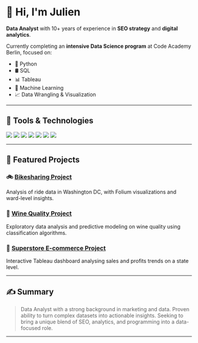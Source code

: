 # 👋 Hi, I'm Julien

**Data Analyst** with 10+ years of experience in **SEO strategy** and **digital analytics**.

Currently completing an **intensive Data Science program** at Code Academy Berlin, focused on:

- 🐍 Python
- 🛢️ SQL
- 📊 Tableau
- 🤖 Machine Learning
- 📈 Data Wrangling & Visualization

---

## 🔧 Tools & Technologies

<p align="left">
  <img src="https://img.shields.io/badge/Python-3776AB?style=for-the-badge&logo=python&logoColor=white" />
  <img src="https://img.shields.io/badge/SQL-4479A1?style=for-the-badge&logo=postgresql&logoColor=white" />
  <img src="https://img.shields.io/badge/Tableau-E97627?style=for-the-badge&logo=tableau&logoColor=white" />
  <img src="https://img.shields.io/badge/Scikit--Learn-F7931E?style=for-the-badge&logo=scikitlearn&logoColor=white" />
  <img src="https://img.shields.io/badge/Pandas-150458?style=for-the-badge&logo=pandas&logoColor=white" />
  <img src="https://img.shields.io/badge/Numpy-013243?style=for-the-badge&logo=numpy&logoColor=white" />
  <img src="https://img.shields.io/badge/Folium-77B829?style=for-the-badge&logo=leaflet&logoColor=white" />
</p>

---

## 📁 Featured Projects

### 🚲 [Bikesharing Project](https://github.com/Jul-9579/bikesharing-project)

Analysis of ride data in Washington DC, with Folium visualizations and ward-level insights.

### 🍷 [Wine Quality Project](https://github.com/Jul-9579/Project-2)

Exploratory data analysis and predictive modeling on wine quality using classification algorithms.

### 🛒 [Superstore E-commerce Project](https://github.com/Jul-9579/Project-5)

Interactive Tableau dashboard analysing sales and profits trends on a state level.

---

## ✍️ Summary

> Data Analyst with a strong background in marketing and data. Proven ability to turn complex datasets into actionable insights. Seeking to bring a unique blend of SEO, analytics, and programming into a data-focused role.

---
